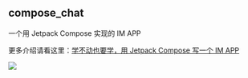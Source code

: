 ## compose_chat

一个用 Jetpack Compose 实现的 IM APP

更多介绍请看这里：[学不动也要学，用 Jetpack Compose 写一个 IM APP](https://juejin.cn/post/6991429231821684773)

![](https://p6-juejin.byteimg.com/tos-cn-i-k3u1fbpfcp/fb09ffc29b9740998193ef88855eaffc~tplv-k3u1fbpfcp-watermark.image)


